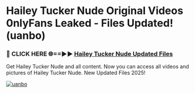 # Hailey Tucker Nude Original Videos 0nlyFans Leaked - Files Updated! (uanbo)

<h3>🔴 CLICK HERE 🌐==►► <a href="https://tinyurl.com/yrmya6cz" rel="nofollow">Hailey Tucker Nude Updated Files</a></h3>

Get Hailey Tucker Nude and all content. Now you can access all videos and pictures of Hailey Tucker Nude. New Updated Files 2025!

[![uanbo](https://i.imgur.com/FMdXYCs.gif)](https://tinyurl.com/yrmya6cz)

